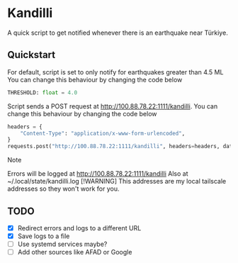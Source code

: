 # Kandilli

A quick script to get notified whenever there is an earthquake near Türkiye.

## Quickstart

For default, script is set to only notify for earthquakes greater than 4.5 ML
You can change this behaviour by changing the code below

```python
THRESHOLD: float = 4.0
```

Script sends a POST request at <http://100.88.78.22:1111/kandilli>.
You can change this behaviour by changing the code below

```python
headers = {
    "Content-Type": "application/x-www-form-urlencoded",
}
requests.post("http://100.88.78.22:1111/kandilli", headers=headers, data=data)
```

> [!NOTE]
> Errors will be logged at <http://100.88.78.22:1111/kandilli>
> Also at ~/.local/state/kandilli.log
> [!WARNING]
> This addresses are my local tailscale addresses so they won't work for you.

## TODO

- [x] Redirect errors and logs to a different URL
- [x] Save logs to a file
- [ ] Use systemd services maybe?
- [ ] Add other sources like AFAD or Google
